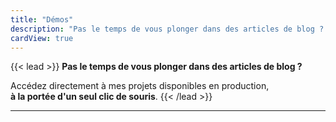 ```yaml
---
title: "Démos"
description: "Pas le temps de vous plonger dans des articles de blog ? Accédez directement à mes projets disponibles en production, à la portée d’un seul clic."
cardView: true
---
```


{{< lead >}}
**Pas le temps de vous plonger dans des articles de blog ?**  

Accédez directement à mes projets disponibles en production,  
**à la portée d'un seul clic de souris**.
{{< /lead >}}

---
